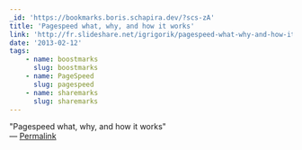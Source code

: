```yaml
---
_id: 'https://bookmarks.boris.schapira.dev/?scs-zA'
title: 'Pagespeed what, why, and how it works'
link: 'http://fr.slideshare.net/igrigorik/pagespeed-what-why-and-how-it-works'
date: '2013-02-12'
tags:
    - name: boostmarks
      slug: boostmarks
    - name: PageSpeed
      slug: pagespeed
    - name: sharemarks
      slug: sharemarks
---
```


&quot;Pagespeed what, why, and how it works&quot; <br>&#8212;
<a href="https://bookmarks.boris.schapira.dev/?scs-zA" title="Permalink">Permalink</a>
